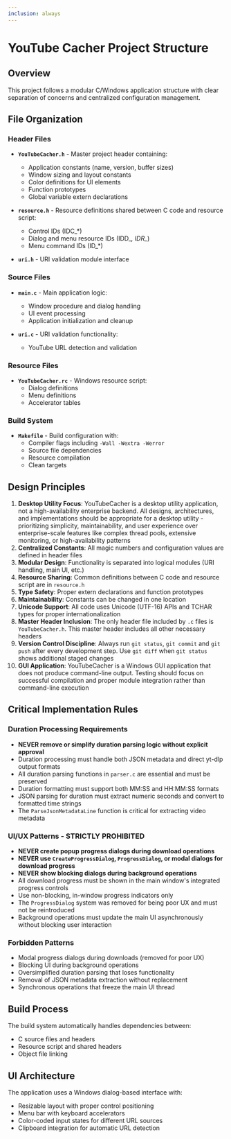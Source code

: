 ```yaml
---
inclusion: always
---
```


# YouTube Cacher Project Structure

## Overview

This project follows a modular C/Windows application structure with clear separation of concerns and centralized configuration management.

## File Organization

### Header Files

- **`YouTubeCacher.h`** - Master project header containing:
  - Application constants (name, version, buffer sizes)
  - Window sizing and layout constants
  - Color definitions for UI elements
  - Function prototypes
  - Global variable extern declarations

- **`resource.h`** - Resource definitions shared between C code and resource script:
  - Control IDs (IDC_*)
  - Dialog and menu resource IDs (IDD_*, IDR_*)
  - Menu command IDs (ID_*)

- **`uri.h`** - URI validation module interface

### Source Files

- **`main.c`** - Main application logic:
  - Window procedure and dialog handling
  - UI event processing
  - Application initialization and cleanup

- **`uri.c`** - URI validation functionality:
  - YouTube URL detection and validation

### Resource Files

- **`YouTubeCacher.rc`** - Windows resource script:
  - Dialog definitions
  - Menu definitions
  - Accelerator tables

### Build System

- **`Makefile`** - Build configuration with:
  - Compiler flags including `-Wall -Wextra -Werror`
  - Source file dependencies
  - Resource compilation
  - Clean targets

## Design Principles

1. **Desktop Utility Focus**: YouTubeCacher is a desktop utility application, not a high-availability enterprise backend. All designs, architectures, and implementations should be appropriate for a desktop utility - prioritizing simplicity, maintainability, and user experience over enterprise-scale features like complex thread pools, extensive monitoring, or high-availability patterns
2. **Centralized Constants**: All magic numbers and configuration values are defined in header files
3. **Modular Design**: Functionality is separated into logical modules (URI handling, main UI, etc.)
4. **Resource Sharing**: Common definitions between C code and resource script are in `resource.h`
5. **Type Safety**: Proper extern declarations and function prototypes
6. **Maintainability**: Constants can be changed in one location
7. **Unicode Support**: All code uses Unicode (UTF-16) APIs and TCHAR types for proper internationalization
8. **Master Header Inclusion**: The only header file included by `.c` files is `YouTubeCacher.h`. This master header includes all other necessary headers
9. **Version Control Discipline**: Always run `git status`, `git commit` and `git push` after every development step. Use `git diff` when `git status` shows additional staged changes
10. **GUI Application**: YouTubeCacher is a Windows GUI application that does not produce command-line output. Testing should focus on successful compilation and proper module integration rather than command-line execution

## Critical Implementation Rules

### Duration Processing Requirements
- **NEVER remove or simplify duration parsing logic without explicit approval**
- Duration processing must handle both JSON metadata and direct yt-dlp output formats
- All duration parsing functions in `parser.c` are essential and must be preserved
- Duration formatting must support both MM:SS and HH:MM:SS formats
- JSON parsing for duration must extract numeric seconds and convert to formatted time strings
- The `ParseJsonMetadataLine` function is critical for extracting video metadata

### UI/UX Patterns - STRICTLY PROHIBITED
- **NEVER create popup progress dialogs during download operations**
- **NEVER use `CreateProgressDialog`, `ProgressDialog`, or modal dialogs for download progress**
- **NEVER show blocking dialogs during background operations**
- All download progress must be shown in the main window's integrated progress controls
- Use non-blocking, in-window progress indicators only
- The `ProgressDialog` system was removed for being poor UX and must not be reintroduced
- Background operations must update the main UI asynchronously without blocking user interaction

### Forbidden Patterns
- Modal progress dialogs during downloads (removed for poor UX)
- Blocking UI during background operations
- Oversimplified duration parsing that loses functionality
- Removal of JSON metadata extraction without replacement
- Synchronous operations that freeze the main UI thread

## Build Process

The build system automatically handles dependencies between:
- C source files and headers
- Resource script and shared headers
- Object file linking

## UI Architecture

The application uses a Windows dialog-based interface with:
- Resizable layout with proper control positioning
- Menu bar with keyboard accelerators
- Color-coded input states for different URL sources
- Clipboard integration for automatic URL detection